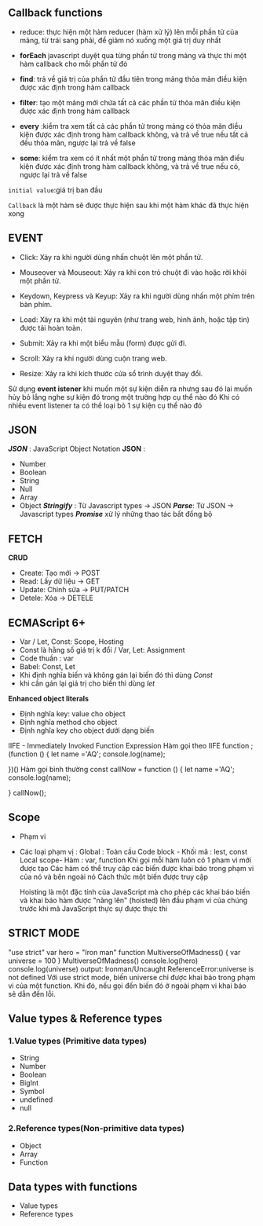## **Callback functions**

- reduce: thực hiện một hàm reducer (hàm xử lý) lên mỗi phần tử của mảng, từ trái sang phải, để giảm nó xuống một giá trị duy nhất

- **forEach** javascript duyệt qua từng phần tử trong mảng và thực thi một hàm callback cho mỗi phần tử đó
- **find**: trả về giá trị của phần tử đầu tiên trong mảng thỏa mãn điều kiện được xác định trong hàm callback

- **filter**: tạo một mảng mới chứa tất cả các phần tử thỏa mãn điều kiện được xác định trong hàm callback

- **every** :kiểm tra xem tất cả các phần tử trong mảng có thỏa mãn điều kiện được xác định trong hàm callback không, và trả về true nếu tất cả đều thỏa mãn, ngược lại trả về false
- **some**: kiểm tra xem có ít nhất một phần tử trong mảng thỏa mãn điều kiện được xác định trong hàm callback không, và trả về true nếu có, ngược lại trả về false

`initial value`:giá trị ban đầu

`Callback` là một hàm sẽ được thực hiện sau khi một hàm khác đã thực hiện xong

## **EVENT**

- Click: Xảy ra khi người dùng nhấn chuột lên một phần tử.
- Mouseover và Mouseout: Xảy ra khi con trỏ chuột đi vào hoặc rời khỏi một phần tử.
- Keydown, Keypress và Keyup: Xảy ra khi người dùng nhấn một phím trên bàn phím.
- Load: Xảy ra khi một tài nguyên (như trang web, hình ảnh, hoặc tập tin) được tải hoàn toàn.

- Submit: Xảy ra khi một biểu mẫu (form) được gửi đi.

- Scroll: Xảy ra khi người dùng cuộn trang web.

- Resize: Xảy ra khi kích thước cửa sổ trình duyệt thay đổi.

Sử dụng **event istener** khi muốn một sự kiện diễn ra nhưng sau đó lai muốn hủy bỏ lắng nghe sự kiện đó trong một trường hợp cụ thể nào đó
Khi có nhiều event listener ta có thể loại bỏ 1 sự kiện cụ thể nào đó

## **JSON**

**_JSON_** : JavaScript Object Notation
**JSON** :

- Number
- Boolean
- String
- Null
- Array
- Object
  **_Stringify_** : Từ Javascript types -> JSON
  **_Parse_**: Từ JSON -> Javascript types
  **_Promise_** xử lý những thao tác bất đồng bộ

## **FETCH**

**CRUD**

- Create: Tạo mới -> POST
- Read: Lấy dữ liệu -> GET
- Update: Chỉnh sửa -> PUT/PATCH
- Detele: Xóa -> DETELE

## **ECMAScript 6+**

- Var / Let, Const: Scope, Hosting
- Const là hằng số giá trị k đổi / Var, Let: Assignment
- Code thuần : var
- Babel: Const, Let
- Khi định nghĩa biến và không gán lại biến đó thì dùng _Const_
- khi cần gán lại giá trị cho biến thì dùng _let_

**Enhanced object literals**

- Định nghĩa key: value cho object
- Định nghĩa method cho object
- Định nghĩa key cho object dưới dạng biến

IIFE - Immediately Invoked Function Expression
Hàm gọi theo IIFE function
;(function () {
let name ='AQ';
console.log(name);

})()
Hàm gọi bình thường
const callNow = function () {
let name ='AQ';
console.log(name);

}
callNow();

## **Scope**

- Phạm vi

- Các loại phạm vị :
  Global : Toàn cầu
  Code block - Khối mã : lest, const
  Local scope- Hàm : var, function
  Khi gọi mỗi hàm luôn có 1 pham vi mới được tạo
  Các hàm có thể truy câp các biến được khai báo trong phạm vi của nó và bên ngoài nó
  Cách thức một biến được truy cập

  Hoisting
  là một đặc tính của JavaScript mà cho phép các khai báo biến và khai báo hàm được "nâng lên" (hoisted) lên đầu phạm vi của chúng trước khi mã JavaScript thực sự được thực thi

## **STRICT MODE**

"use strict"
var hero = "Iron man"
function MultiverseOfMadness() {
var universe = 100
}
MultiverseOfMadness()
console.log(hero)
console.log(universe)
output: Ironman/Uncaught ReferenceError:universe is not defined
Với use strict mode, biến universe chỉ được khai báo trong phạm vi của một function. Khi đó, nếu gọi đến biến đó ở ngoài phạm vi khai báo sẽ dẫn đến lỗi.

## **Value types & Reference types**

### 1.Value types (Primitive data types)

- String
- Number
- Boolean
- BigInt
- Symbol
- undefined
- null

### 2.Reference types(Non-primitive data types)

- Object
- Array
- Function

## Data types with functions

- Value types
- Reference types

